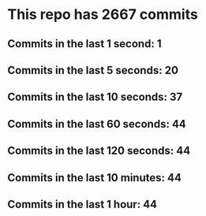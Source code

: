 # This repo has 2667 commits

## Commits in the last 1 second: 1
## Commits in the last 5 seconds: 20
## Commits in the last 10 seconds: 37
## Commits in the last 60 seconds: 44
## Commits in the last 120 seconds: 44
## Commits in the last 10 minutes: 44
## Commits in the last 1 hour: 44
